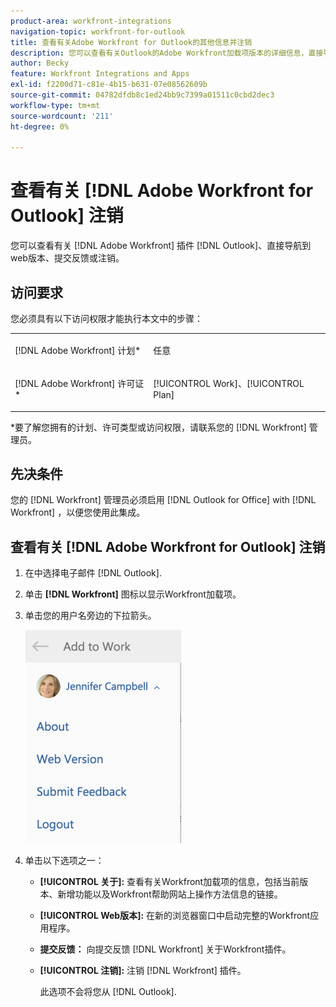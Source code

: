 ```yaml
---
product-area: workfront-integrations
navigation-topic: workfront-for-outlook
title: 查看有关Adobe Workfront for Outlook的其他信息并注销
description: 您可以查看有关Outlook的Adobe Workfront加载项版本的详细信息，直接导航到Web版本，提交反馈或注销。
author: Becky
feature: Workfront Integrations and Apps
exl-id: f2200d71-c81e-4b15-b631-07e08562609b
source-git-commit: 04782dfdb8c1ed24bb9c7399a01511c0cbd2dec3
workflow-type: tm+mt
source-wordcount: '211'
ht-degree: 0%

---
```


# 查看有关 [!DNL Adobe Workfront for Outlook] 注销

您可以查看有关 [!DNL Adobe Workfront] 插件 [!DNL Outlook]、直接导航到web版本、提交反馈或注销。

## 访问要求

您必须具有以下访问权限才能执行本文中的步骤：

<table style="table-layout:auto"> 
 <col> 
 <col> 
 <tbody> 
  <tr> 
   <td role="rowheader">[!DNL Adobe Workfront] 计划*</td> 
   <td> <p>任意</p> </td> 
  </tr> 
  <tr> 
   <td role="rowheader">[!DNL Adobe Workfront] 许可证*</td> 
   <td> <p>[!UICONTROL Work]、[!UICONTROL Plan]</p> </td> 
  </tr> 
 </tbody> 
</table>

&#42;要了解您拥有的计划、许可类型或访问权限，请联系您的 [!DNL Workfront] 管理员。

## 先决条件

您的 [!DNL Workfront] 管理员必须启用 [!DNL Outlook for Office] with [!DNL Workfront] ，以便您使用此集成。

## 查看有关 [!DNL Adobe Workfront for Outlook] 注销

1. 在中选择电子邮件 [!DNL Outlook].
1. 单击 **[!DNL Workfront]** 图标以显示Workfront加载项。
1. 单击您的用户名旁边的下拉箭头。

   ![outlook_additional_information_for_the_app_png](assets/outlook-additional-information-for-the-app-249x341.png)

1. 单击以下选项之一：

   * **[!UICONTROL 关于]:** 查看有关Workfront加载项的信息，包括当前版本、新增功能以及Workfront帮助网站上操作方法信息的链接。
   * **[!UICONTROL Web版本]:** 在新的浏览器窗口中启动完整的Workfront应用程序。
   * **提交反馈：** 向提交反馈 [!DNL Workfront] 关于Workfront插件。
   * **[!UICONTROL 注销]:** 注销 [!DNL Workfront] 插件。

      此选项不会将您从 [!DNL Outlook].
